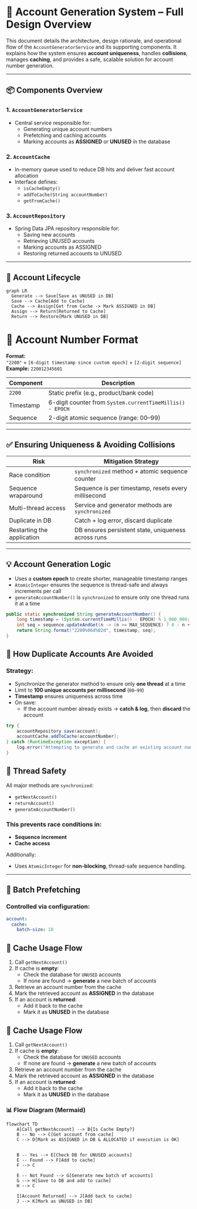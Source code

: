 # 🏦 Account Generation System – Full Design Overview

This document details the architecture, design rationale, and operational flow of the `AccountGeneratorService` and its supporting components. It explains how the system ensures **account uniqueness**, handles **collisions**, manages **caching**, and provides a safe, scalable solution for account number generation.

---

## 📦 Components Overview

### 1. `AccountGeneratorService`
- Central service responsible for:
    - Generating unique account numbers
    - Prefetching and caching accounts
    - Marking accounts as **ASSIGNED** or **UNUSED** in the database

### 2. `AccountCache`
- In-memory queue used to reduce DB hits and deliver fast account allocation
- Interface defines:
    - `isCacheEmpty()`
    - `addToCache(String accountNumber)`
    - `getFromCache()`

### 3. `AccountRepository`
- Spring Data JPA repository responsible for:
    - Saving new accounts
    - Retrieving UNUSED accounts
    - Marking accounts as ASSIGNED
    - Restoring returned accounts to UNUSED

---

## 🔄 Account Lifecycle

```mermaid
graph LR
  Generate --> Save[Save as UNUSED in DB]
  Save --> Cache[Add to Cache]
  Cache --> Assign[Get from Cache -> Mark ASSIGNED in DB]
  Assign --> Return[Returned to Cache]
  Return --> Restore[Mark UNUSED in DB]
```

# 🔢 Account Number Format

**Format:**  
`"2200"` + `[6-digit timestamp since custom epoch]` + `[2-digit sequence]`  
**Example:** `220012345601`

| Component | Description |
|----------|-------------|
| `2200`   | Static prefix (e.g., product/bank code) |
| Timestamp | 6-digit counter from `System.currentTimeMillis() - EPOCH` |
| Sequence  | 2-digit atomic sequence (range: 00–99) |

---

## ✅ Ensuring Uniqueness & Avoiding Collisions

| Risk                        | Mitigation Strategy                                  |
|-----------------------------|------------------------------------------------------|
| Race condition              | `synchronized` method + atomic sequence counter      |
| Sequence wraparound         | Sequence is per timestamp, resets every millisecond |
| Multi-thread access         | Service and generator methods are `synchronized`     |
| Duplicate in DB             | Catch + log error, discard duplicate                 |
| Restarting the application  | DB ensures persistent state, uniqueness across runs  |

---

## 💡 Account Generation Logic

- Uses a **custom epoch** to create shorter, manageable timestamp ranges  
- `AtomicInteger` ensures the sequence is thread-safe and always increments per call  
- `generateAccountNumber()` is `synchronized` to ensure only one thread runs it at a time  

```java
public static synchronized String generateAccountNumber() {
    long timestamp = (System.currentTimeMillis() - EPOCH) % 1_000_000; // 6-digit timestamp
    int seq = sequence.updateAndGet(n -> (n >= MAX_SEQUENCE) ? 0 : n + 1); // 2-digit sequence
    return String.format("2200%06d%02d", timestamp, seq);
}
```
## 🚫 How Duplicate Accounts Are Avoided

### Strategy:
- Synchronize the generator method to ensure only **one thread** at a time
- Limit to **100 unique accounts per millisecond** (`00–99`)
- **Timestamp** ensures uniqueness across time
- On save:
  - If the account number already exists → **catch & log**, then **discard** the account

```java
try {
    accountRepository.save(account);
    accountCache.addToCache(accountNumber);
} catch (RuntimeException exception) {
    log.error("Attempting to generate and cache an existing account number, dropping account {}", accountNumber);
}
```

## 🧠 Thread Safety

All major methods are `synchronized`:

- `getNextAccount()`
- `returnAccount()`
- `generateAccountNumber()`

### This prevents race conditions in:
- **Sequence increment**
- **Cache access**

Additionally:
- Uses `AtomicInteger` for **non-blocking**, thread-safe sequence handling.

---

## 🔄 Batch Prefetching

### Controlled via configuration:

```yaml
account:
  cache:
    batch-size: 10
```
## 🔁 Cache Usage Flow

1. Call `getNextAccount()`
2. If cache is **empty**:
   - Check the database for `UNUSED` accounts
   - If none are found → **generate** a new batch of accounts
3. Retrieve an account number from the cache
4. Mark the retrieved account as **ASSIGNED** in the database
5. If an account is **returned**:
   - Add it back to the cache
   - Mark it as **UNUSED** in the database

## 🔁 Cache Usage Flow

1. Call `getNextAccount()`
2. If cache is **empty**:
    - Check the database for `UNUSED` accounts
    - If none are found → **generate** a new batch of accounts
3. Retrieve an account number from the cache
4. Mark the retrieved account as **ASSIGNED** in the database
5. If an account is **returned**:
    - Add it back to the cache
    - Mark it as **UNUSED** in the database

### 📊 Flow Diagram (Mermaid)

```mermaid
flowchart TD
    A[Call getNextAccount] --> B{Is Cache Empty?}
    B -- No --> C[Get account from cache]
    C --> D[Mark as ASSIGNED in DB & ALLOCATED if execution is OK]
    
    
    B -- Yes --> E[Check DB for UNUSED accounts]
    E -- Found --> F[Add to cache]
    F --> C

    E -- Not Found --> G[Generate new batch of accounts]
    G --> H[Save to DB and add to cache]
    H --> C

    I[Account Returned] --> J[Add back to cache]
    J --> K[Mark as UNUSED in DB]
```
